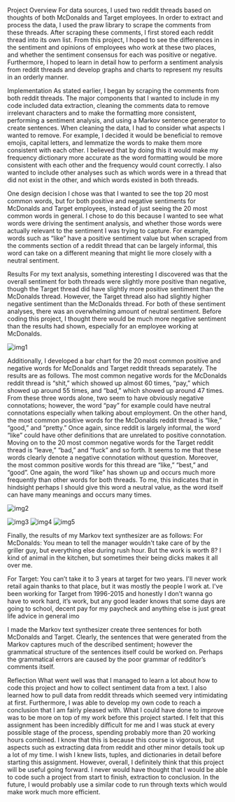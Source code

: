 Project Overview
For data sources, I used two reddit threads based on thoughts of both McDonalds and Target employees. In order to extract and process the data, I used the praw library to scrape the comments from these threads. After scraping these comments, I first stored each reddit thread into its own list. From this project, I hoped to see the differences in the sentiment and opinions of employees who work at these two places, and whether the sentiment consensus for each was positive or negative. Furthermore, I hoped to learn in detail how to perform a sentiment analysis from reddit threads and develop graphs and charts to represent my results in an orderly manner.

Implementation
As stated earlier, I began by scraping the comments from both reddit threads. The major components that I wanted to include in my code included data extraction, cleaning the comments data to remove irrelevant characters and to make the formatting more consistent, performing a sentiment analysis, and using a Markov sentence generator to create sentences. When cleaning the data, I had to consider what aspects I wanted to remove. For example, I decided it would be beneficial to remove emojis, capital letters, and lemmatize the words to make them more consistent with each other. I believed that by doing this it would make my frequency dictionary more accurate as the word formatting would be more consistent with each other and the frequency would count correctly. I also wanted to include other analyses such as which words were in a thread that did not exist in the other, and which words existed in both threads. 

One design decision I chose was that I wanted to see the top 20 most common words, but for both positive and negative sentiments for McDonalds and Target employees, instead of just seeing the 20 most common words in general. I chose to do this because I wanted to see what words were driving the sentiment analysis, and whether those words were actually relevant to the sentiment I was trying to capture. For example, words such as “like” have a positive sentiment value but when scraped from the comments section of a reddit thread that can be largely informal, this word can take on a different meaning that might lie more closely with a neutral sentiment. 

Results
For my text analysis, something interesting I discovered was that the overall sentiment for both threads were slightly more positive than negative, though the Target thread did have slightly more positive sentiment than the McDonalds thread. However, the Target thread also had slightly higher negative sentiment than the McDonalds thread. For both of these sentiment analyses, there was an overwhelming amount of neutral sentiment. Before coding this project, I thought there would be much more negative sentiment than the results had shown, especially for an employee working at McDonalds.

![img1](https://i.imgur.com/tUTJ9RC.png)

Additionally, I developed a bar chart for the 20 most common positive and negative words for McDonalds and Target reddit threads separately. The results are as follows. The most common negative words for the McDonalds reddit thread is “shit,” which showed up almost 60 times, “pay,” which showed up around 55 times, and “bad,” which showed up around 47 times. From these three words alone, two seem to have obviously negative connotations; however, the word “pay” for example could have neutral connotations especially when talking about employment. On the other hand, the most common positive words for the McDonalds reddit thread is “like,” “good,” and “pretty.” Once again, since reddit is largely informal, the word “like” could have other definitions that are unrelated to positive connotation. Moving on to the 20 most common negative words for the Target reddit thread is “leave,” “bad,” and “fuck” and so forth. It seems to me that these words clearly denote a negative connotation without question. Moreover, the most common positive words for this thread are “like,” “best,” and “good”. One again, the word “like” has shown up and occurs much more frequently than other words for both threads. To me, this indicates that in hindsight perhaps I should give this word a neutral value, as the word itself can have many meanings and occurs many times.

![img2](https://i.imgur.com/t4nGmDD.png)


![img3](https://i.imgur.com/q65uqRa.png)
![img4](https://i.imgur.com/9Tw1eAI.png)
![img5](https://i.imgur.com/Pktbr6s.png)

Finally, the results of my Markov text synthesizer are as follows:
For McDonalds:
You mean to tell the manager wouldn't take care of by the griller guy, but everything else during rush hour.
But the work is worth 8?
I kind of animal in the kitchen, but sometimes their being dicks makes it all over me.

For Target:
You can’t take it to 3 years at target for two years.
I'll never work retail again thanks to that place, but it was mostly the people I work at.
I've been working for Target from 1996-2015 and honestly I don’t wanna go have to work hard, it’s work, but any good leader knows that some days are going to school, decent pay for my paycheck and anything else is just great life advice in general imo

I made the Markov text synthesizer create three sentences for both McDonalds and Target. Clearly, the sentences that were generated from the Markov captures much of the described sentiment; however the grammatical structure of the sentences itself could be worked on. Perhaps the grammatical errors are caused by the poor grammar of redditor’s comments itself. 

Reflection
What went well was that I managed to learn a lot about how to code this project and how to collect sentiment data from a text. I also learned how to pull data from reddit threads which seemed very intimidating at first. Furthermore, I was able to develop my own code to reach a conclusion that I am fairly pleased with. What I could have done to improve was to be more on top of my work before this project started. I felt that this assignment has been incredibly difficult for me and I was stuck at every possible stage of the process, spending probably more than 20 working hours combined. I know that this is because this course is vigorous, but aspects such as extracting data from reddit and other minor details took up a lot of my time. I wish I knew lists, tuples, and dictionaries in detail before starting this assignment. However, overall, I definitely think that this project will be useful going forward. I never would have thought that I would be able to code such a project from start to finish, extraction to conclusion. In the future, I would probably use a similar code to run through texts which would make work much more efficient.

